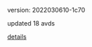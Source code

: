 version: 2022030610-1c70

updated 18 avds

[details](https://github.com/0x74f917491bfa7ebfa379/ali_avd_db/blob/master/change_log/2022/03/06/10/1c70.txt)